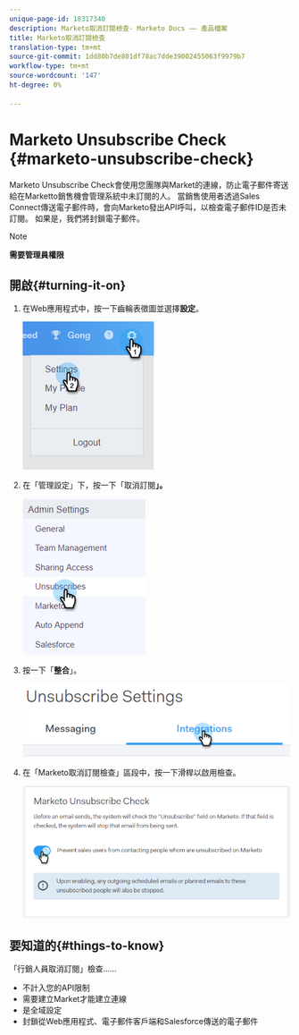 ```yaml
---
unique-page-id: 18317340
description: Marketo取消訂閱檢查- Marketo Docs —— 產品檔案
title: Marketo取消訂閱檢查
translation-type: tm+mt
source-git-commit: 1dd80b7de801df78ac7dde39002455063f9979b7
workflow-type: tm+mt
source-wordcount: '147'
ht-degree: 0%

---
```



# Marketo Unsubscribe Check {#marketo-unsubscribe-check}

Marketo Unsubscribe Check會使用您團隊與Market的連線，防止電子郵件寄送給在Marketto銷售機會管理系統中未訂閱的人。 當銷售使用者透過Sales Connect傳送電子郵件時，會向Marketo發出API呼叫，以檢查電子郵件ID是否未訂閱。 如果是，我們將封鎖電子郵件。

>[!NOTE]
>
>**需要管理員權限**

## 開啟{#turning-it-on}

1. 在Web應用程式中，按一下齒輪表徵圖並選擇&#x200B;**設定**。

   ![](assets/one-2.png)

1. 在「管理設定」下，按一下「取消訂閱&#x200B;**」。**

   ![](assets/two-3.png)

1. 按一下「**整合**」。

   ![](assets/three-3.png)

1. 在「Marketo取消訂閱檢查」區段中，按一下滑桿以啟用檢查。

   ![](assets/four-2.png)

## 要知道的{#things-to-know}

「行銷人員取消訂閱」檢查……

* 不計入您的API限制
* 需要建立Market才能建立連線
* 是全域設定
* 封鎖從Web應用程式、電子郵件客戶端和Salesforce傳送的電子郵件
